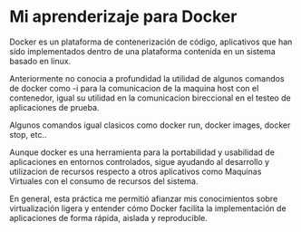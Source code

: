 
# Mi aprenderizaje para Docker

Docker es un plataforma de contenerización de código, aplicativos que han sido implementados dentro de una plataforma contenida en un sistema basado en linux.

Anteriormente no conocia a profundidad la utilidad de algunos comandos de docker como -i para la comunicacion de la maquina host con el contenedor, igual su utilidad en la comunicacion bireccional en el testeo de aplicaciones de prueba.

Algunos comandos igual clasicos como docker run, docker images, docker stop, etc..

Aunque docker es una herramienta para la portabilidad y usabilidad de aplicaciones en entornos controlados, sigue ayudando al desarrollo y utilizacion de recursos respecto a otros aplicativos como Maquinas Virtuales con el consumo de recursos del sistema.

En general, esta práctica me permitió afianzar mis conocimientos sobre virtualización ligera y entender cómo Docker facilita la implementación de aplicaciones de forma rápida, aislada y reproducible.
